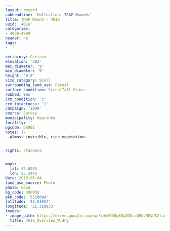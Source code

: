 ```yaml
---
layout: record
subheadline: 'Collection: TRAP Mounds'
title: TRAP Mound - 4016
uuid: '4016'
categories:
- 4000-4999
header: no
tags:
- ''

certainty: Certain
elevation: '382'
max_diameter: '9'
min_diameter: '9'
height: '0.8'
size_category: Small
surrounding_land_use: Forest
surface_condition: Scrub|Tall Grass
robbed: Yes
crm_condition: '3'
crm_intactness: '1'
campaign: '2009'
source: Survey
municipality: Koprinka
locality: ''
bgcode: DS001
notes: |-
  Almost invisible, rich vegetation.


rights: standard


maps:
  lat: 42.6285
  lon: 25.2442
date: 2018-06-04
land_use_source: Photo
photo: Good
bg_code: КОР050
akb_code: '5510094'
latitude: '42.61057'
longitude: '25.310933'
images:
- image_path: https://drive.google.com/uc?id=0B3Rg88wZDQscOHNzMGVUS2luckU
  title: 4016_Overview_W.dng
---
```

